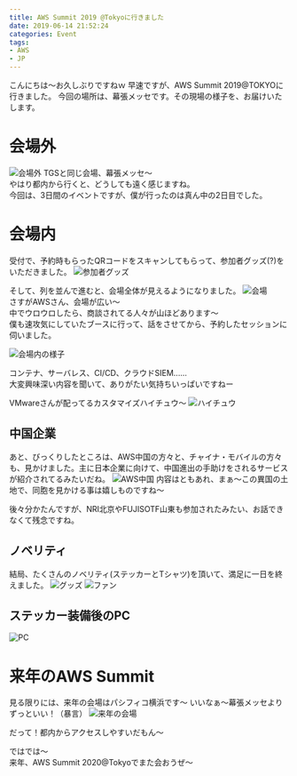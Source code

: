 ```yaml
---
title: AWS Summit 2019 @Tokyoに行きました
date: 2019-06-14 21:52:24
categories: Event
tags:
- AWS
- JP
---
```


こんにちは〜お久しぶりですねｗ
早速ですが、AWS Summit 2019@TOKYOに行きました。
今回の場所は、幕張メッセです。その現場の様子を、お届けいたします。
<!--more-->

# 会場外
![会場外](1.jpg)
TGSと同じ会場、幕張メッセ〜  
やはり都内から行くと、どうしても遠く感じますね。  
今回は、3日間のイベントですが、僕が行ったのは真ん中の2日目でした。  

# 会場内
受付で、予約時もらったQRコードをスキャンしてもらって、参加者グッズ(?)をいただきました。
![参加者グッズ](2.jpg)

そして、列を並んで進むと、会場全体が見えるようになりました。
![会場](3.jpg)  
さすがAWSさん、会場が広い〜  
中でウロウロしたら、商談されてる人々が山ほどあります〜  
僕も速攻気にしていたブースに行って、話をさせてから、予約したセッションに伺いました。  

![会場内の様子](4.jpg)

コンテナ、サーバレス、CI/CD、クラウドSIEM......  
大変興味深い内容を聞いて、ありがたい気持ちいっぱいですねー  

VMwareさんが配ってるカスタマイズハイチュウ〜
![ハイチュウ](5.jpg)

## 中国企業
あと、びっくりしたところは、AWS中国の方々と、チャイナ・モバイルの方々も、見かけました。主に日本企業に向けて、中国進出の手助けをされるサービスが紹介されてるみたいだね。
![AWS中国](6.jpg)
内容はともあれ、まぁ〜この異国の土地で、同胞を見かける事は嬉しものですね〜  

後々分かたんですが、NRI北京やFUJISOTF山東も参加されたみたい、お話できなくて残念ですね。

## ノベリティ
結局、たくさんのノベリティ(ステッカーとTシャツ)を頂いて、満足に一日を終えました。
![グッズ](7.jpg)
![ファン](8.jpg)

## ステッカー装備後のPC
![PC](9.jpg)

# 来年のAWS Summit
見る限りには、来年の会場はパシフィコ横浜です〜
いいなぁ〜幕張メッセよりずっといい！（暴言）
![来年の会場](10.jpg)

だって！都内からアクセスしやすいだもん〜  

ではでは～  
来年、AWS Summit 2020@Tokyoでまた会おうぜ〜